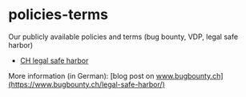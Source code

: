# policies-terms
Our publicly available policies and terms (bug bounty, VDP, legal safe harbor)

* [CH legal safe harbor](CH-legal-terms.md)

More information (in German): [blog post on www.bugbounty.ch](https://www.bugbounty.ch/legal-safe-harbor/)